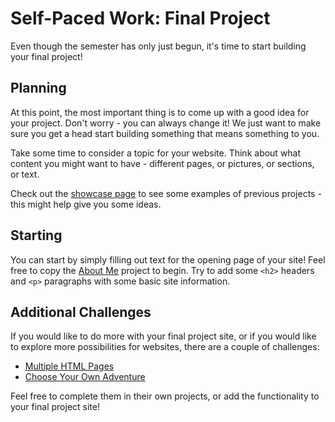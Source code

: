 # Self-Paced Work: Final Project
Even though the semester has only just begun, it's time to start building your final project!

## Planning
At this point, the most important thing is to come up with a good idea for your project. Don't worry - you can always change it! We just want to make sure you get a head start building something that means something to you.

Take some time to consider a topic for your website. Think about what content you might want to have - different pages, or pictures, or sections, or text.

Check out the [showcase page](https://hylandtechclub.com/showcase/Web101/) to see some examples of previous projects - this might help give you some ideas.

## Starting
You can start by simply filling out text for the opening page of your site! Feel free to copy the [About Me](AboutMeCodeAlong.md) project to begin. Try to add some `<h2>` headers and `<p>` paragraphs with some basic site information.

## Additional Challenges
If you would like to do more with your final project site, or if you would like to explore more possibilities for websites, there are a couple of challenges:

- [Multiple HTML Pages](MultipleHtmlFilesChallenge.md)
- [Choose Your Own Adventure](ChooseYourOwnAdventureChallenge.md)

Feel free to complete them in their own projects, or add the functionality to your final project site!
